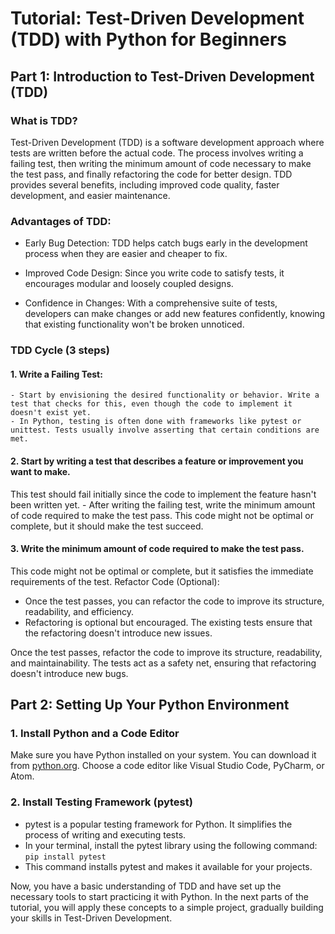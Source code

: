 # Tutorial: Test-Driven Development (TDD) with Python for Beginners
## Part 1: Introduction to Test-Driven Development (TDD)
### What is TDD?
Test-Driven Development (TDD) is a software development approach where tests are written before the actual code. 
The process involves writing a failing test, then writing the minimum amount of code necessary to make the test pass, and finally refactoring the code for better design. 
TDD provides several benefits, including improved code quality, faster development, and easier maintenance.

### Advantages of TDD:
- Early Bug Detection: TDD helps catch bugs early in the development process when they are easier and cheaper to fix.

- Improved Code Design: Since you write code to satisfy tests, it encourages modular and loosely coupled designs.

- Confidence in Changes: With a comprehensive suite of tests, developers can make changes or add new features confidently, knowing that existing functionality won't be broken unnoticed.
### TDD Cycle (3 steps)
#### 1. Write a Failing Test:
    - Start by envisioning the desired functionality or behavior. Write a test that checks for this, even though the code to implement it doesn't exist yet.
    - In Python, testing is often done with frameworks like pytest or unittest. Tests usually involve asserting that certain conditions are met.

#### 2. Start by writing a test that describes a feature or improvement you want to make. 
This test should fail initially since the code to implement the feature hasn't been written yet.
    - After writing the failing test, write the minimum amount of code required to make the test pass. This code might not be optimal or complete, but it should make the test succeed.

#### 3. Write the minimum amount of code required to make the test pass. 
This code might not be optimal or complete, but it satisfies the immediate requirements of the test.
Refactor Code (Optional):
- Once the test passes, you can refactor the code to improve its structure, readability, and efficiency.
- Refactoring is optional but encouraged. The existing tests ensure that the refactoring doesn't introduce new issues.

Once the test passes, refactor the code to improve its structure, readability, and maintainability.
The tests act as a safety net, ensuring that refactoring doesn't introduce new bugs.

## Part 2: Setting Up Your Python Environment
### 1. Install Python and a Code Editor
Make sure you have Python installed on your system. You can download it from [python.org](https://www.python.org).
Choose a code editor like Visual Studio Code, PyCharm, or Atom.

### 2. Install Testing Framework (pytest)
- pytest is a popular testing framework for Python. It simplifies the process of writing and executing tests.
- In your terminal, install the pytest library using the following command: `pip install pytest`
- This command installs pytest and makes it available for your projects.

Now, you have a basic understanding of TDD and have set up the necessary tools to start practicing it with Python. In the next parts of the tutorial, you will apply these concepts to a simple project, gradually building your skills in Test-Driven Development.
